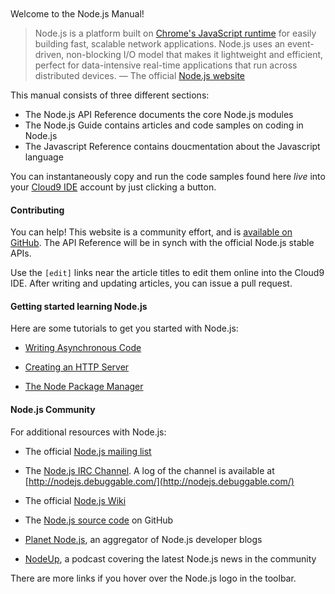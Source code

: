 <div style='margin-top:-12px'> </div>

Welcome to the Node.js Manual!

> Node.js is a platform built on [Chrome's JavaScript runtime](http://code.google.com/p/v8/) for easily building fast, scalable network applications. Node.js uses an event-driven, non-blocking I/O model that makes it lightweight and efficient, perfect for data-intensive real-time applications that run across distributed devices. &mdash; The official [Node.js website](http://nodejs.org)

This manual consists of three different sections:

* The Node.js API Reference documents the core Node.js modules
* The Node.js Guide contains articles and code samples on coding in Node.js
* The Javascript Reference contains doucmentation about the Javascript language 

You can instantaneously copy and run the code samples found here _live_ into your [Cloud9 IDE](http://c9.io) account by just clicking a button.

#### Contributing

You can help! This website is a community effort, and is [available on GitHub](https://github.com/c9/nodemanual.org). The API Reference will be in synch with the official Node.js stable APIs. 

Use the `[edit]` links near the article titles to edit them online into the Cloud9 IDE. After writing and updating articles, you can issue a pull request.

#### Getting started learning Node.js

Here are some tutorials to get you started with Node.js:

* [Writing Asynchronous Code](nodejs_dev_guide/writing_asynchronous_code.html)

* [Creating an HTTP Server](nodejs_dev_guide/creating_an_http_server.html)

* [The Node Package Manager](nodejs_dev_guide/npm.html)

#### Node.js Community 

For additional resources with Node.js:

* The official [Node.js mailing list](http://groups.google.com/group/nodejs?pli=1)

* The [Node.js IRC Channel](irc://irc.freenode.net/%26node.js). A log of the channel is available at [http://nodejs.debuggable.com/](http://nodejs.debuggable.com/)

* The official [Node.js Wiki](https://github.com/joyent/node/wiki)

* The [Node.js source code](http://github.com/joyent/node) on GitHub

* [Planet Node.js](http://planetnodejs.com/), an aggregator of Node.js developer blogs

* [NodeUp](http://nodeup.com/), a podcast covering the latest Node.js news in the community

There are more links if you hover over the Node.js logo in the toolbar.